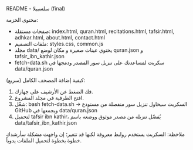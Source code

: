 README - سلسبيلا (final)

محتوى الحزمة:
- صفحات مستقلة: index.html, quran.html, recitations.html, tafsir.html, adhkar.html, about.html, contact.html
- ملفات التصميم: styles.css, common.js
- مجلد data/ يحتوي عينات صغيرة و مكان لوضع quran.json و tafsir_ibn_kathir.json
- fetch-data.sh سكربت لمساعدتك على تنزيل سور المصدر ودمجها في data/quran.json

كيفية إضافة المصحف الكامل (سريع):
1. فك الضغط عن الأرشيف على جهازك.
2. افتح الطرفية في مجلد المشروع.
3. شغّل: bash fetch-data.sh
   -> السكربت سيحاول تنزيل سور منفصلة من مستودع GitHub ويجمعها في data/quran.json
4. لتحميل tafsir ibn kathir، يُفضّل تنزيله من مصدر موثوق ووضعه باسم data/tafsir_ibn_kathir.json

ملاحظة: السكربت يستخدم روابط معروفة لكنها قد تتغير؛ إن واجهت مشكلة سأرشدك خطوة بخطوة لتحميل الملفات يدوياً.
